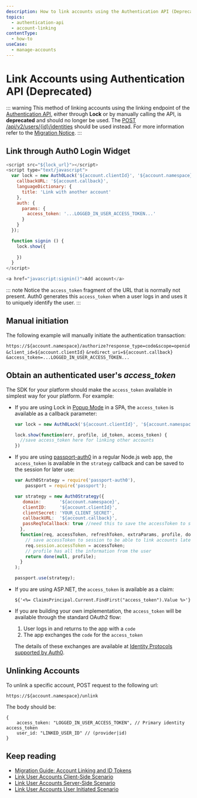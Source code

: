 ```yaml
---
description: How to link accounts using the Authentication API (Deprecated)
topics:
  - authentication-api
  - account-linking
contentType:
  - how-to
useCase:
  - manage-accounts
---
```


# Link Accounts using Authentication API (Deprecated)

::: warning
This method of linking accounts using the linking endpoint of the [Authentication API](/api/authentication#link), either through **Lock** or by manually calling the API, is **deprecated** and should no longer be used. The [POST /api/v2/users/{id}/identities](/api/management/v2#!/Users/post_identities) should be used instead. For more information refer to the [Migration Notice](/migrations/past-migrations#account-linking-removal).
:::

## Link through Auth0 Login Widget

```js
<script src="${lock_url}"></script>
<script type="text/javascript">
  var lock = new Auth0Lock('${account.clientId}', '${account.namespace}', {
    callbackURL: '${account.callback}',
    languageDictionary: {
      title: 'Link with another account'
    },
    auth: { 
      params: {
        access_token: '...LOGGED_IN_USER_ACCESS_TOKEN...' 
      }
    }
  });

  function signin () {
    lock.show({
     
    })
  }
</script>

<a href="javascript:signin()">Add account</a>
```

::: note
Notice the `access_token` fragment of the URL that is normally not present. Auth0 generates this `access_token` when a user logs in and uses it to uniquely identify the user.
:::

## Manual initiation

The following example will manually initiate the authentication transaction:

`https://${account.namespace}/authorize?response_type=code&scope=openid`
`&client_id=${account.clientId}`
`&redirect_uri=${account.callback}`
`&access_token=...LOGGED_IN_USER_ACCESS_TOKEN...`

## Obtain an authenticated user's *access_token*

The SDK for your platform should make the `access_token` available in simplest way for your platform. For example:

* If you are using Lock in [Popup Mode](/libraries/lock/v10/popup-mode) in a SPA, the `access_token` is available as a callback parameter:

  ```js
  var lock = new Auth0Lock('${account.clientId}', '${account.namespace}');

  lock.show(function(err, profile, id_token, access_token) {
    //save access_token here for linking other accounts
  })
  ```

* If you are using [passport-auth0](https://github.com/auth0/passport-auth0) in a regular Node.js web app, the `access_token` is available in the `strategy` callback and can be saved to the session for later use:

  ```js
  var Auth0Strategy = require('passport-auth0'),
      passport = require('passport');

  var strategy = new Auth0Strategy({
     domain:       '${account.namespace}',
     clientID:     '${account.clientId}',
     clientSecret: 'YOUR_CLIENT_SECRET',
     callbackURL:  '${account.callback}',
     passReqToCallback: true //need this to save the accessToken to session
    },
    function(req, accessToken, refreshToken, extraParams, profile, done) {
      // save accessToken to session to be able to link accounts later
      req.session.accessToken = accessToken;
      // profile has all the information from the user
      return done(null, profile);
    }
  );

  passport.use(strategy);
  ```

* If you are using ASP.NET, the `access_token` is available as a claim:

  ```
  ${'<%= ClaimsPrincipal.Current.FindFirst("access_token").Value %>'}
  ```

* If you are building your own implementation, the `access_token` will be available through the standard OAuth2 flow:

  1. User logs in and returns to the app with a `code`
  2. The app exchanges the `code` for the `access_token`

  The details of these exchanges are available at [Identity Protocols supported by Auth0](/protocols).

## Unlinking Accounts

To unlink a specific account, POST request to the following url:

`https://${account.namespace}/unlink`

The body should be:

```
{
    access_token: "LOGGED_IN_USER_ACCESS_TOKEN", // Primary identity access_token
    user_id: "LINKED_USER_ID" // (provider|id)
}
```

## Keep reading

* [Migration Guide: Account Linking and ID Tokens](/migrations/guides/account-linking)
* [Link User Accounts Client-Side Scenario](/users/references/link-accounts-client-side-scenario)
* [Link User Accounts Server-Side Scenario](/users/references/link-accounts-server-side-scenario)
* [Link User Accounts User Initiated Scenario](/users/references/link-acounts-user-initiated-scenario)